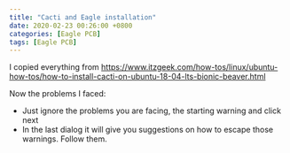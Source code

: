```yaml
---
title: "Cacti and Eagle installation"
date: 2020-02-23 00:26:00 +0800
categories: [Eagle PCB]
tags: [Eagle PCB]
---
```


I copied everything from https://www.itzgeek.com/how-tos/linux/ubuntu-how-tos/how-to-install-cacti-on-ubuntu-18-04-lts-bionic-beaver.html

Now the problems I faced:

- Just ignore the problems you are facing, the starting warning and click next
- In the last dialog it will give you suggestions on how to escape those warnings. Follow them.